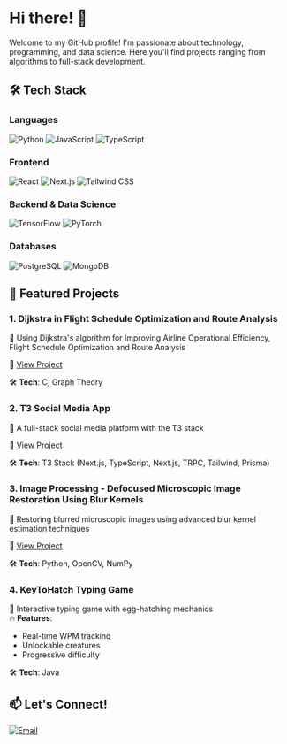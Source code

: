 # Hi there! 👋

Welcome to my GitHub profile! I'm passionate about technology, programming, and data science. Here you'll find projects ranging from algorithms to full-stack development.

## 🛠️ Tech Stack

### Languages
![Python](https://img.shields.io/badge/Python-3776AB?style=for-the-badge&logo=python&logoColor=white)
![JavaScript](https://img.shields.io/badge/JavaScript-F7DF1E?style=for-the-badge&logo=javascript&logoColor=black)
![TypeScript](https://img.shields.io/badge/TypeScript-007ACC?style=for-the-badge&logo=typescript&logoColor=white)

### Frontend
![React](https://img.shields.io/badge/React-20232A?style=for-the-badge&logo=react&logoColor=61DAFB)
![Next.js](https://img.shields.io/badge/Next.js-000000?style=for-the-badge&logo=next.js&logoColor=white)
![Tailwind CSS](https://img.shields.io/badge/Tailwind_CSS-38B2AC?style=for-the-badge&logo=tailwind-css&logoColor=white)

### Backend & Data Science
![TensorFlow](https://img.shields.io/badge/TensorFlow-FF6F00?style=for-the-badge&logo=tensorflow&logoColor=white)
![PyTorch](https://img.shields.io/badge/PyTorch-EE4C2C?style=for-the-badge&logo=pytorch&logoColor=white)

### Databases
![PostgreSQL](https://img.shields.io/badge/PostgreSQL-316192?style=for-the-badge&logo=postgresql&logoColor=white)
![MongoDB](https://img.shields.io/badge/MongoDB-4EA94B?style=for-the-badge&logo=mongodb&logoColor=white)

## 🚀 Featured Projects

### 1. Dijkstra in Flight Schedule Optimization and Route Analysis
📍 Using Dijkstra's algorithm for Improving Airline Operational Efficiency, Flight Schedule Optimization and Route Analysis

🔗 [View Project](https://github.com/Ronny-Saputra/DAA-code)

🛠️ **Tech**: C, Graph Theory

### 2. T3 Social Media App
📍 A full-stack social media platform with the T3 stack  

🔗 [View Project](https://github.com/pejuangvscode/ncfi-prayer)

🛠️ **Tech**: T3 Stack (Next.js, TypeScript, Next.js, TRPC, Tailwind, Prisma)

### 3. Image Processing - Defocused Microscopic Image Restoration Using Blur Kernels
📍 Restoring blurred microscopic images using advanced blur kernel estimation techniques 

🔗 [View Project](https://colab.research.google.com/drive/1Rwo2SwXrk9eyEAbHdtlElOUhqEUEphom#scrollTo=EnlcxM8EXqJu)

🛠️ **Tech**: Python, OpenCV, NumPy

### 4. KeyToHatch Typing Game  
📍 Interactive typing game with egg-hatching mechanics  
🔥 **Features**:  
   - Real-time WPM tracking  
   - Unlockable creatures  
   - Progressive difficulty

🛠️ **Tech**: Java

## 📫 Let's Connect!
[![Email](https://img.shields.io/badge/Email-gracepatricia1125@gmail.com-D14836?style=for-the-badge&logo=gmail&logoColor=white)](mailto:gracepatricia1125@gmail.com)
